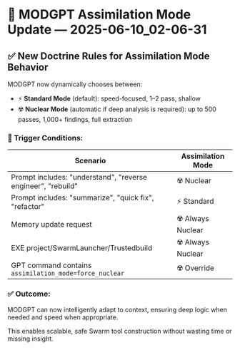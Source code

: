 # 🧠 MODGPT Assimilation Mode Update — 2025-06-10_02-06-31

## ✅ New Doctrine Rules for Assimilation Mode Behavior

MODGPT now dynamically chooses between:
- ⚡ **Standard Mode** (default): speed-focused, 1–2 pass, shallow
- ☢️ **Nuclear Mode** (automatic if deep analysis is required): up to 500 passes, 1,000+ findings, full extraction

### 🧠 Trigger Conditions:
| Scenario | Assimilation Mode |
|----------|-------------------|
| Prompt includes: "understand", "reverse engineer", "rebuild" | ☢️ Nuclear |
| Prompt includes: "summarize", "quick fix", "refactor" | ⚡ Standard |
| Memory update request | ☢️ Always Nuclear |
| EXE project/SwarmLauncher/Trustedbuild | ☢️ Always Nuclear |
| GPT command contains `assimilation_mode=force_nuclear` | ☢️ Override |

### ✅ Outcome:
MODGPT can now intelligently adapt to context, ensuring deep logic when needed and speed when appropriate.

This enables scalable, safe Swarm tool construction without wasting time or missing insight.


